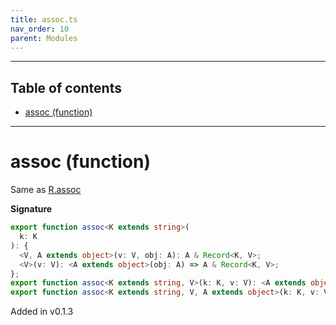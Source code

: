 ```yaml
---
title: assoc.ts
nav_order: 10
parent: Modules
---
```


---

<h2 class="text-delta">Table of contents</h2>

- [assoc (function)](#assoc-function)

---

# assoc (function)

Same as [R.assoc](https://ramdajs.com/docs/#assoc)

**Signature**

```ts
export function assoc<K extends string>(
  k: K
): {
  <V, A extends object>(v: V, obj: A): A & Record<K, V>;
  <V>(v: V): <A extends object>(obj: A) => A & Record<K, V>;
};
export function assoc<K extends string, V>(k: K, v: V): <A extends object>(obj: A) => A & Record<K, V>;
export function assoc<K extends string, V, A extends object>(k: K, v: V, obj: A): A & Record<K, V>; { ... }
```

Added in v0.1.3
